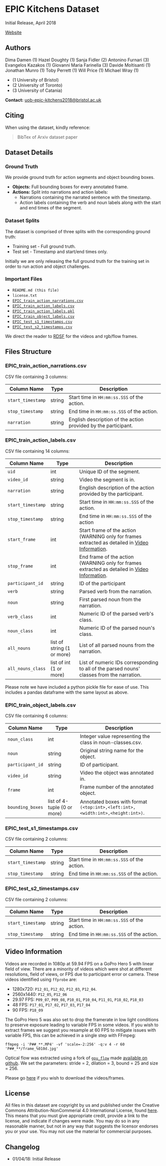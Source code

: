 # EPIC Kitchens Dataset
Initial Release, April 2018

[Website](https://epic-kitchens.github.io/)

## Authors
Dima Damen (1)
Hazel Doughty (1)
Sanja Fidler (2)
Antonino Furnari (3)
Evangelos Kazakos (1)
Giovanni Maria Farinella (3)
Davide Moltisanti (1)
Jonathan Munro (1)
Toby Perrett (1)
Will Price (1)
Michael Wray (1)

* (1 University of Bristol)
* (2 University of Toronto)
* (3 University of Catania)

**Contact:** uob-epic-kitchens2018@bristol.ac.uk


## Citing
When using the dataset, kindly reference:

> BibTex of 
> Arxiv dataset 
> paper

## Dataset Details

### Ground Truth
We provide ground truth for action segments and object bounding boxes.

* **Objects:** Full bounding boxes for every annotated frame.
* **Actions:** Split into narrations and action labels:
    * Narrations containing the narrated sentence with the timestamp.
    * Action labels containing the verb and noun labels along with the start and end times of the segment.

### Dataset Splits
The dataset is comprised of three splits with the corresponding ground truth:

* Training set - Full ground truth.
* Test set - Timestamp and start/end times only.

Initially we are only releasing the full ground truth for the training set in order to run action and object challenges.


### Important Files
* `README.md (this file)`
* `license.txt`
* [`EPIC_train_action_narrations.csv`](#epic_train_action_narrationscsv)
* [`EPIC_train_action_labels.csv`](#epic_train_action_labelscsv)
* [`EPIC_train_action_labels.pkl`](#epic_train_action_labelscsv)
* [`EPIC_train_object_labels.csv`](#epic_train_object_labelscsv)
* [`EPIC_test_s1_timestamps.csv`](#epic_test_s1_timestampscsv)
* [`EPIC_test_s2_timestamps.csv`](#epic_test_s2_timestampscsv)

We direct the reader to [RDSF]() for the videos and rgb/flow frames.

## Files Structure
### EPIC_train_action_narrations.csv
CSV file containing 3 columns:

| Column Name      | Type   | Description                                                    |
|------------------|--------|----------------------------------------------------------------|
|`start_timestamp` | string | Start time in `HH:mm:ss.SSS` of the action.                    |
|`stop_timestamp`  | string | End time in `HH:mm:ss.SSS` of the action.                      |
|`narration`       | string | English description of the action provided by the participant. |

### EPIC_train_action_labels.csv
CSV file containing 14 columns:

| Column Name       | Type                       | Description                                                                                                         |
|-------------------|----------------------------|---------------------------------------------------------------------------------------------------------------------|
| `uid`             | int                        | Unique ID of the segment.                                                                                           |
| `video_id`        | string                     | Video the segment is in.                                                                                            |
| `narration`       | string                     | English description of the action provided by the participant.                                                      |
| `start_timestamp` | string                     | Start time in `HH:mm:ss.SSS` of the action.                                                                         |
| `stop_timestamp`  | string                     | End time in `HH:mm:ss.SSS` of the action                                                                            |
| `start_frame`     | int                        | Start frame of the action (WARNING only for frames extracted as detailed in [Video Information](#video-information).|
| `stop_frame`      | int                        | End frame of the action (WARNING only for frames  extracted as detailed in [Video Information](#video-information). |
| `participant_id`  | string                     | ID of the participant                                                                                               |
| `verb`            | string                     | Parsed verb from the narration.                                                                                     |
| `noun`            | string                     | First parsed noun from the narration.                                                                               |
| `verb_class`      | int                        | Numeric ID of the parsed verb's class.                                                                              |
| `noun_class`      | int                        | Numeric ID of the parsed noun's class.                                                                              |
| `all_nouns`       | list of string (1 or more) | List of all parsed nouns from the narration.                                                                        |
| `all_nouns_class` | list of int    (1 or more) | List of numeric IDs corresponding to all of the parsed nouns' classes from the narration.                           |

Please note we have included a python pickle file for ease of use. This includes
a pandas dataframe with the same layout as above.

### EPIC_train_object_labels.csv
CSV file containing 6 columns:

| Column Name      | Type                        | Description                                                                   |
|------------------|-----------------------------|-------------------------------------------------------------------------------|
| `noun_class`     | int                         | Integer value representing the class in noun-classes.csv.                     |
| `noun`           | string                      | Original string name for the object.                                          |
| `participant_id` | string                      | ID of participant.                                                            |
| `video_id`       | string                      | Video the object was annotated in.                                            |
| `frame`          | int                         | Frame number of the annotated object.                                         |
| `bounding_boxes` | list of 4-tuple (0 or more) | Annotated boxes with format `(<top:int>,<left:int>,<width:int>,<height:int>)`.|

### EPIC_test_s1_timestamps.csv
CSV file containing 2 columns:

| Column Name      | Type   | Description                                                    |
|------------------|--------|----------------------------------------------------------------|
|`start_timestamp` | string | Start time in `HH:mm:ss.SSS` of the action.                    |
|`stop_timestamp`  | string | End time in `HH:mm:ss.SSS` of the action.                      |

### EPIC_test_s2_timestamps.csv
CSV file containing 2 columns:

| Column Name      | Type   | Description                                                    |
|------------------|--------|----------------------------------------------------------------|
|`start_timestamp` | string | Start time in `HH:mm:ss.SSS` of the action.                    |
|`stop_timestamp`  | string | End time in `HH:mm:ss.SSS` of the action.                      |

## Video Information
Videos are recorded in 1080p at 59.94 FPS on a GoPro Hero 5 with linear field of
view. There are a minority of videos which were shot at different resolutions,
field of views, or FPS due to participant error or camera. These videos
identified using `ffprobe` are:

* 1280x720: `P12_01`, `P12_02`, `P12_03`, `P12_04`.
* 2560x1440: `P12_05`, `P12_06` 
* 29.97 FPS: `P09_07`, `P09_08`, `P10_01`, `P10_04`, `P11_01`, `P18_02`,
    `P18_03`
* 48 FPS: `P17_01`, `P17_02`, `P17_03`, `P17_04`
* 90 FPS: `P18_09`

The GoPro Hero 5 was also set to drop the framerate in low light conditions to
preserve exposure leading to variable FPS in some videos.  If you wish to
extract frames we suggest you resample at 60 FPS to mitigate issues with
variable FPS, this can be achieved in a single step with FFmpeg: 

```
ffmpeg -i 'P##_**.MP4' -vf 'scale=-2:256' -q:v 4 -r 60 'P##_**/frame_%010d.jpg'
```

Optical flow was extracted using a fork of
[`gpu_flow`](https://github.com/feichtenhofer/gpu_flow) made 
[available on github](https://github.com/dl-container-registry/furnari-flow).
 We set the parameters: stride = 2, dilation = 3, bound = 25 and size = 256.

Please go [here]() if you wish to download the videos/frames.

## License
All files in this dataset are copyright by us and published under the 
Creative Commons Attribution-NonCommerial 4.0 International License, found 
[here](https://creativecommons.org/licenses/by-nc/4.0/).
This means that you must give appropriate credit, provide a link to the license,
and indicate if changes were made. You may do so in any reasonable manner,
but not in any way that suggests the licensor endorses you or your use. You
may not use the material for commercial purposes.

## Changelog
* 01/04/18: Initial Release
